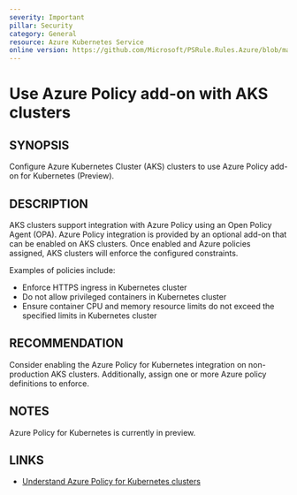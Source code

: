 ```yaml
---
severity: Important
pillar: Security
category: General
resource: Azure Kubernetes Service
online version: https://github.com/Microsoft/PSRule.Rules.Azure/blob/main/docs/rules/en/Azure.AKS.AzurePolicyAddOn.md
---
```


# Use Azure Policy add-on with AKS clusters

## SYNOPSIS

Configure Azure Kubernetes Cluster (AKS) clusters to use Azure Policy add-on for Kubernetes (Preview).

## DESCRIPTION

AKS clusters support integration with Azure Policy using an Open Policy Agent (OPA).
Azure Policy integration is provided by an optional add-on that can be enabled on AKS clusters.
Once enabled and Azure policies assigned, AKS clusters will enforce the configured constraints.

Examples of policies include:

- Enforce HTTPS ingress in Kubernetes cluster
- Do not allow privileged containers in Kubernetes cluster
- Ensure container CPU and memory resource limits do not exceed the specified limits in Kubernetes cluster

## RECOMMENDATION

Consider enabling the Azure Policy for Kubernetes integration on non-production AKS clusters.
Additionally, assign one or more Azure policy definitions to enforce.

## NOTES

Azure Policy for Kubernetes is currently in preview.

## LINKS

- [Understand Azure Policy for Kubernetes clusters](https://docs.microsoft.com/en-us/azure/governance/policy/concepts/policy-for-kubernetes)
